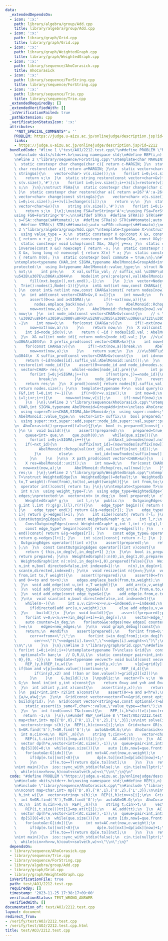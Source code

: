 ```yaml
---
data:
  _extendedDependsOn:
  - icon: ':x:'
    path: library/algebra/group/Add.cpp
    title: library/algebra/group/Add.cpp
  - icon: ':x:'
    path: library/graph/Grid.cpp
    title: library/graph/Grid.cpp
  - icon: ':x:'
    path: library/graph/WeightedGraph.cpp
    title: library/graph/WeightedGraph.cpp
  - icon: ':x:'
    path: library/sequence/AhoCorasick.cpp
    title: AhoCorasick
  - icon: ':x:'
    path: library/sequence/ForString.cpp
    title: library/sequence/ForString.cpp
  - icon: ':x:'
    path: library/sequence/Trie.cpp
    title: library/sequence/Trie.cpp
  _extendedRequiredBy: []
  _extendedVerifiedWith: []
  _isVerificationFailed: true
  _pathExtension: cpp
  _verificationStatusIcon: ':x:'
  attributes:
    '*NOT_SPECIAL_COMMENTS*': ''
    PROBLEM: https://judge.u-aizu.ac.jp/onlinejudge/description.jsp?id=2212
    links:
    - https://judge.u-aizu.ac.jp/onlinejudge/description.jsp?id=2212
  bundledCode: "#line 1 \"test/AOJ/2212.test.cpp\"\n#define PROBLEM \"https://judge.u-aizu.ac.jp/onlinejudge/description.jsp?id=2212\"\
    \n#include <bits/stdc++.h>\nusing namespace std;\n#define REP(i,n) for(int i=0;i<(n);i++)\n\
    \n#line 2 \"library/sequence/ForString.cpp\"\ntemplate<char MARGIN>\nstruct ForString{\n\
    \  static constexpr char change(char c){ return c-MARGIN; }\n  static constexpr\
    \ char restore(char a){ return a+MARGIN; }\n\n  static vector<char> change(const\
    \ string&s){\n    vector<char> v(s.size());\n    for(int i=0;i<s.size();i++)v[i]=change(s[i]);\n\
    \    return v;\n  }\n  static string restore(const vector<char>&v){\n    string\
    \ s(v.size(),'#');\n    for(int i=0;i<v.size();i++)s[i]=restore(v[i]);\n    return\
    \ s;\n  }\n};\nstruct FSAa{\n  static constexpr char change(char c){ return c<='Z'?c-'A':26+c-'a';\
    \ }\n  static constexpr char restore(char a){ return a<26?'A':a-26+'a'; }\n  static\
    \ vector<char> change(const string&s){\n    vector<char> v(s.size());\n    for(int\
    \ i=0;i<s.size();i++)v[i]=change(s[i]);\n    return v;\n  }\n  static string restore(const\
    \ vector<char>&v){\n    string s(v.size(),'#');\n    for(int i=0;i<v.size();i++)s[i]=restore(v[i]);\n\
    \    return s;\n  }\n};\nusing FSA=ForString<'A'>;\nusing FSa=ForString<'a'>;\n\
    using FS0=ForString<'0'>;\n\n#ifdef STR\n  #define STRA(s) STR(s##tomato);auto\
    \ s=FSA::change(s##tomato);\n  #define STRa(s) STR(s##tomato);auto s=FSa::change(s##tomato);\n\
    \  #define STR0(s) STR(s##tomato);auto s=FS0::change(s##tomato);\n#endif\n#line\
    \ 2 \"library/algebra/group/Add.cpp\"\ntemplate<typename X>\nstruct GroupAdd {\n\
    \  using value_type = X;\n  static constexpr X op(const X &x, const X &y) noexcept\
    \ { return x + y; }\n  static constexpr void Rchop(X&x, const X&y){ x+=y; }\n\
    \  static constexpr void Lchop(const X&x, X&y){ y+=x; }\n  static constexpr X\
    \ inverse(const X &x) noexcept { return -x; }\n  static constexpr X power(const\
    \ X &x, long long n) noexcept { return X(n) * x; }\n  static constexpr X unit()\
    \ { return X(0); }\n  static constexpr bool commute = true;\n};\n#line 4 \"library/sequence/Trie.cpp\"\
    \ntemplate<typename CHAR,int SIGMA,typename AbelMonoid=GroupAdd<int>>\nclass Trie{\n\
    protected:\n  using X=typename AbelMonoid::value_type;\n  struct Node{\n    array<int,SIGMA>\
    \ nxt;\n    int pre;\n    X val,suffix_val; // suffix_val \u306F\u81EA\u8EAB\u3092\
    \u542B\u307E\u306A\u3044\n    Node(int pre):pre(pre),val(AbelMonoid::unit()),suffix_val(AbelMonoid::unit()){\n\
    \      fill(nxt.begin(),nxt.end(),-1);\n    }\n  };\n  vector<Node> nodes;\npublic:\n\
    \  Trie():nodes(1,Node(-1)){}\n\n  int& nxt(int now,const CHAR&a){ return nodes[now].nxt[a];\
    \ }\n  const int& nxt(int now,const CHAR&a)const{ return nodes[now].nxt[a]; }\n\
    \  \n  int add(const vector<CHAR>&v,X x=1){\n    int now=0;\n    for(const CHAR&a:v){\n\
    \      assert(0<=a and a<SIGMA);\n      if(!~nxt(now,a)){\n        nxt(now,a)=nodes.size();\n\
    \        nodes.emplace_back(now);\n      }\n      AbelMonoid::Rchop(nodes[now].suffix_val,x);\n\
    \      now=nxt(now,a);\n    }\n    AbelMonoid::Rchop(nodes[now].val,x);\n    return\
    \ now;\n  }\n  int node_idx(const vector<CHAR>&v)const{\n    // s \u306E Node\
    \ \u3092\u8FD4\u3059\u3000\u8FFD\u52A0\u3055\u308C\u3066\u7121\u3051\u308C\u3070\
    \ -1\n    int now=0;\n    for(const CHAR&a:v){\n      if(!~nxt(now,a))return -1;\n\
    \      now=nxt(now,a);\n    }\n    return now;\n  }\n  X val(const vector<CHAR>&v){\n\
    \    int id=node_idx(v);\n    return ( ~id ? nodes[id].val : AbelMonoid::unit());\n\
    \  }\n  X& val(int node_id){ return nodes[node_id].val; }\n  //v\u306F\u542B\u307E\
    \u306A\u3044\n  X prefix_prod(const vector<CHAR>&v){\n    int now=0;\n    X sum=AbelMonoid::unit();\n\
    \    for(const CHAR&a:v){\n      if(!~nxt(now,a))break;\n      AbelMonoid::Rchop(sum,nodes[now].val);\n\
    \      now=nxt(now,a);\n    }\n    return sum;\n  }\n  //v\u306F\u542B\u307E\u306A\
    \u3044\n  X suffix_prod(const vector<CHAR>&v)const{\n    int id=node_idx(v);\n\
    \    return (~id?nodes[id].suffix_val:AbelMonoid::unit());\n  }\n  vector<CHAR>\
    \ restore(int node_id){\n    assert(0<=node_id and node_id<nodes.size());\n  \
    \  vector<CHAR> res;\n    while(~nodes[node_id].pre){\n      int pre=nodes[node_id].pre;\n\
    \      for(int j=0;j<SIGMA;j++)\n        if(nxt(pre,j)==node_id){\n          res.push_back(j);\n\
    \          break;\n        }\n      node_id=pre;\n    }\n    reverse(res.begin(),res.end());\n\
    \    return res;\n  }\n  X prod()const{ return nodes[0].suffix_val; }\n  int size()const{\
    \ return nodes.size(); }\n\n  template<typename F>\n  void query(const vector<CHAR>&v,const\
    \ F&f,int l=0,int r=-1){\n    if(r<0)r=v.size();\n    int now=0;\n    for(int\
    \ i=l;i<r;i++){\n      now=nxt(now,v[i]);\n      if(~now)f(now);\n      else break;\n\
    \    }\n  }\n};\n#line 3 \"library/sequence/AhoCorasick.cpp\"\ntemplate<typename\
    \ CHAR,int SIGMA,typename AbelMonoid=GroupAdd<int>>\nclass AhoCorasick:Trie<CHAR,SIGMA,AbelMonoid>{\n\
    \  using super=Trie<CHAR,SIGMA,AbelMonoid>;\n  using super::nodes;\n  using X=typename\
    \ AbelMonoid::value_type;\n  vector<int> suffix;\n  bool prepared;\npublic:\n\
    \  using super::nxt,super::add,super::node_idx,super::val,super::prefix_prod,super::suffix_prod,super::query,super::restore,super::prod,super::size;\n\
    \n  AhoCorasick():prepared(false){}\n\n  bool is_prepared()const{ return prepared;\
    \ }\n \n  void build(){\n    assert(!prepared);\n    prepared=true;\n    suffix.resize(nodes.size());\n\
    \    queue<int> que;\n    que.push(0);\n    while(que.size()){\n      int now=que.front();que.pop();\n\
    \      for(int i=0;i<SIGMA;i++){\n        int&nxt_id=nodes[now].nxt[i];\n    \
    \    if(~nxt_id){\n          suffix[nxt_id]=(now?nodes[suffix[now]].nxt[i]:0);\n\
    \          AbelMonoid::Rchop(val(nxt_id),val(suffix[nxt_id]));\n          que.push(nxt_id);\n\
    \        }\n        else\n          nxt_id=(now?nodes[suffix[now]].nxt[i]:0);\n\
    \      }\n    }\n  }\n\n  X path_prod(const vector<CHAR>&v){\n    assert(prepared);\n\
    \    X res=AbelMonoid::unit();\n    int now=0;\n    for(const CHAR&a:v){\n   \
    \   now=nxt(now,a);\n      AbelMonoid::Rchop(res,val(now));\n    }\n    return\
    \ res;\n  }\n};\n#line 2 \"library/graph/WeightedGraph.cpp\"\ntemplate<typename\
    \ T>\nstruct WeightedEdge{\n  WeightedEdge()=default;\n  WeightedEdge(int from,int\
    \ to,T weight):from(from),to(to),weight(weight){}\n  int from,to;\n  T weight;\n\
    \  operator int()const{ return to; }\n};\n\ntemplate<typename T>\nstruct WeightedGraph{\n\
    \  int n;\n  using weight_type=T;\n  using edge_type=WeightedEdge<T>;\n  vector<edge_type>\
    \ edges;\nprotected:\n  vector<int> in_deg;\n  bool prepared;\n  class OutgoingEdges{\n\
    \    WeightedGraph* g;\n    int l,r;\n  public:\n    OutgoingEdges(WeightedGraph*\
    \ g,int l,int r):g(g),l(l),r(r){}\n    edge_type* begin(){ return &(g->edges[l]);\
    \ }\n    edge_type* end(){ return &(g->edges[r]); }\n    edge_type& operator[](int\
    \ i){ return g->edges[l+i]; }\n    int size()const{ return r-l; }\n  };\n  class\
    \ ConstOutgoingEdges{\n    const WeightedGraph* g;\n    int l,r;\n  public:\n\
    \    ConstOutgoingEdges(const WeightedGraph* g,int l,int r):g(g),l(l),r(r){}\n\
    \    const edge_type* begin()const{ return &(g->edges[l]); }\n    const edge_type*\
    \ end()const{ return &(g->edges[r]); }\n    const edge_type& operator[](int i)const{\
    \ return g->edges[l+i]; }\n    int size()const{ return r-l; }\n  };\npublic:\n\
    \  OutgoingEdges operator[](int v){\n    assert(prepared);\n    return { this,in_deg[v],in_deg[v+1]\
    \ };\n  }\n  const ConstOutgoingEdges operator[](int v)const{\n    assert(prepared);\n\
    \    return { this,in_deg[v],in_deg[v+1] };\n  }\n\n  bool is_prepared()const{\
    \ return prepared; }\n\n  WeightedGraph():n(0),in_deg(1,0),prepared(false){}\n\
    \  WeightedGraph(int n):n(n),in_deg(n+1,0),prepared(false){}\n  WeightedGraph(int\
    \ n,int m,bool directed=false,int indexed=1):\n    n(n),in_deg(n+1,0),prepared(false){\
    \ scan(m,directed,indexed); }\n\n  void resize(int n){n=n;}\n\n  void add_arc(int\
    \ from,int to,T weight){\n    assert(!prepared);\n    assert(0<=from and from<n\
    \ and 0<=to and to<n);\n    edges.emplace_back(from,to,weight);\n    in_deg[from+1]++;\n\
    \  }\n  void add_edge(int u,int v,T weight){\n    add_arc(u,v,weight);\n    add_arc(v,u,weight);\n\
    \  }\n  void add_arc(const edge_type&e){\n    add_arc(e.from,e.to,e.weight);\n\
    \  }\n  void add_edge(const edge_type&e){\n    add_edge(e.from,e.to,e.weight);\n\
    \  }\n\n  void scan(int m,bool directed=false,int indexed=1){\n    edges.reserve(directed?m:2*m);\n\
    \    while(m--){\n      int u,v;cin>>u>>v;u-=indexed;v-=indexed;\n      T weight;cin>>weight;\n\
    \      if(directed)add_arc(u,v,weight);\n      else add_edge(u,v,weight);\n  \
    \  }\n    build();\n  }\n\n  void build(){\n    assert(!prepared);prepared=true;\n\
    \    for(int v=0;v<n;v++)in_deg[v+1]+=in_deg[v];\n    vector<edge_type> new_edges(in_deg.back());\n\
    \    auto counter=in_deg;\n    for(auto&&e:edges)new_edges[ counter[e.from]++\
    \ ]=e;\n    edges=new_edges;\n  }\n\n  void graph_debug()const{\n  #ifndef __DEBUG\n\
    \    return;\n  #endif\n    assert(prepared);\n    for(int from=0;from<n;from++){\n\
    \      cerr<<from<<\";\";\n      for(int i=in_deg[from];i<in_deg[from+1];i++)\n\
    \        cerr<<\"(\"<<edges[i].to<<\",\"<<edges[i].weight<<\")\";\n      cerr<<\"\
    \\n\";\n    }\n  }\n};\n#line 3 \"library/graph/Grid.cpp\"\n#define REP_(i,n)\
    \ for(int i=0;i<(n);i++)\ntemplate<typename T>\nclass Grid{\n  const int h,w;\n\
    \  optional<T> ban;\n  // D,R,U,L\n  static constexpr pair<int,int> d4[4]={{1,0},{0,1},{-1,\
    \ 0},{0, -1}};\n  template<typename vecvecT> void build(const vecvecT&grid){\n\
    \    REP_(y,h)REP_(x,w){\n      int p=id(y,x);\n      v[p]=grid[y][x];\n     \
    \ if(ban and v[p]==ban.value())continue;\n      REP_(d,4){\n        int y2=y+d4[d].first,x2=x+d4[d].second;\n\
    \        if(in(y2,x2) and (!ban or ban.value()!=grid[y2][x2]))\n          G.add_arc(p,id(y2,x2),d);\n\
    \      }\n    }\n    G.build();\n  }\npublic:\n  vector<T> v;\n  WeightedGraph<int>\
    \ G;\n  bool in(int y,int x)const{\n    return 0<=y and y<h and 0<=x and x<w;\n\
    \  }\n  int id(int y,int x)const{\n    assert(in(y,x));\n    return y*w+x;\n \
    \ }\n  pair<int,int> r2(int a)const{\n    assert(0<=a and a<h*w);\n    return\
    \ {a/w,a%w};\n  }\n\n  Grid(const vector<vector<T>>&grid,const optional<T>&ban=nullopt):h(grid.size()),w(grid[0].size()),ban(ban),v(h*w),G(h*w){\
    \ build(grid); }\n  Grid(const vector<string>&s,const optional<T>&ban=nullopt):h(s.size()),w(s[0].size()),ban(ban),v(h*w),G(h*w){\n\
    \    static_assert(is_same<T,char>::value,\"value_type==char\");\n    build(s);\n\
    \  }\n  \n  int find(const T&c)const{\n    REP_(i,h*w)if(v[i]==c)return i;\n \
    \   return -1;\n  }\n};\n#undef REP_\n#line 8 \"test/AOJ/2212.test.cpp\"\n\nconst\
    \ map<char,int> mp{{'D',0},{'R',1},{'U',2},{'L',3}};\n\nint solve(int h,int w){\n\
    \  vector<string> s(h);\n  REP(i,h)cin>>s[i];\n\n  Grid<char> GR(s,'#');\n  int\
    \ S=GR.find('S'),T=GR.find('G');\n  auto&G=GR.G;\n\n  AhoCorasick<char,4> AC;\n\
    \  int m;cin>>m;\n  REP(_,m){\n    string t;cin>>t;\n    vector<char> tt(t.size());\n\
    \    REP(i,t.size())tt[i]=mp.at(t[i]);\n    AC.add(tt);\n  }\n  AC.build();\n\n\
    \  vector dp(h*w,vector<int>(AC.size(),-1));\n  queue<pair<int,int>> que;\n  que.emplace(S,0);\n\
    \  dp[S][0]=0;\n  while(que.size()){\n    auto [idx,now]=que.front();que.pop();\n\
    \    for(auto&e:G[idx]){\n      int nxt=AC.nxt(now,e.weight);\n      if(AC.val(nxt))continue;\n\
    \      if(dp[e.to][nxt]<0){\n        dp[e.to][nxt]=dp[idx][now]+1;\n        que.emplace(e.to,nxt);\n\
    \      }\n      if(e.to==T)return dp[e.to][nxt];\n    }\n  }\n  return -1;\n}\n\
    \nint main(){\n  ios::sync_with_stdio(false);\n  cin.tie(nullptr);\n\n  int h,w;\n\
    \  while(cin>>h>>w,h)cout<<solve(h,w)<<\"\\n\";\n}\n"
  code: "#define PROBLEM \"https://judge.u-aizu.ac.jp/onlinejudge/description.jsp?id=2212\"\
    \n#include <bits/stdc++.h>\nusing namespace std;\n#define REP(i,n) for(int i=0;i<(n);i++)\n\
    \n#include \"library/sequence/AhoCorasick.cpp\"\n#include \"library/graph/Grid.cpp\"\
    \n\nconst map<char,int> mp{{'D',0},{'R',1},{'U',2},{'L',3}};\n\nint solve(int\
    \ h,int w){\n  vector<string> s(h);\n  REP(i,h)cin>>s[i];\n\n  Grid<char> GR(s,'#');\n\
    \  int S=GR.find('S'),T=GR.find('G');\n  auto&G=GR.G;\n\n  AhoCorasick<char,4>\
    \ AC;\n  int m;cin>>m;\n  REP(_,m){\n    string t;cin>>t;\n    vector<char> tt(t.size());\n\
    \    REP(i,t.size())tt[i]=mp.at(t[i]);\n    AC.add(tt);\n  }\n  AC.build();\n\n\
    \  vector dp(h*w,vector<int>(AC.size(),-1));\n  queue<pair<int,int>> que;\n  que.emplace(S,0);\n\
    \  dp[S][0]=0;\n  while(que.size()){\n    auto [idx,now]=que.front();que.pop();\n\
    \    for(auto&e:G[idx]){\n      int nxt=AC.nxt(now,e.weight);\n      if(AC.val(nxt))continue;\n\
    \      if(dp[e.to][nxt]<0){\n        dp[e.to][nxt]=dp[idx][now]+1;\n        que.emplace(e.to,nxt);\n\
    \      }\n      if(e.to==T)return dp[e.to][nxt];\n    }\n  }\n  return -1;\n}\n\
    \nint main(){\n  ios::sync_with_stdio(false);\n  cin.tie(nullptr);\n\n  int h,w;\n\
    \  while(cin>>h>>w,h)cout<<solve(h,w)<<\"\\n\";\n}"
  dependsOn:
  - library/sequence/AhoCorasick.cpp
  - library/sequence/Trie.cpp
  - library/sequence/ForString.cpp
  - library/algebra/group/Add.cpp
  - library/graph/Grid.cpp
  - library/graph/WeightedGraph.cpp
  isVerificationFile: true
  path: test/AOJ/2212.test.cpp
  requiredBy: []
  timestamp: '2023-11-25 17:38:17+09:00'
  verificationStatus: TEST_WRONG_ANSWER
  verifiedWith: []
documentation_of: test/AOJ/2212.test.cpp
layout: document
redirect_from:
- /verify/test/AOJ/2212.test.cpp
- /verify/test/AOJ/2212.test.cpp.html
title: test/AOJ/2212.test.cpp
---
```

